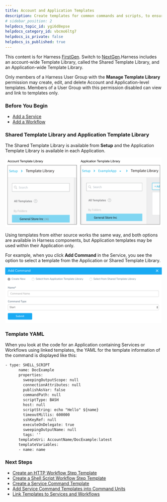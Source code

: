 ```yaml
---
title: Account and Application Templates
description: Create templates for common commands and scripts, to ensure consistency and save time.
# sidebar_position: 2
helpdocs_topic_id: ygi6d8epse
helpdocs_category_id: vbcmo6ltg7
helpdocs_is_private: false
helpdocs_is_published: true
---
```


This content is for Harness [FirstGen](../../../../getting-started/harness-first-gen-vs-harness-next-gen.md). Switch to [NextGen](https://docs.harness.io/article/1re7pz9bj8).Harness includes an account-wide Template Library, called the Shared Template Library, and an Application-wide Template Library.

Only members of a Harness User Group with the **Manage Template Library** permission may create, edit, and delete Account and Application-level templates. Members of a User Group with this permission disabled can view and link to templates only.


### Before You Begin

* [Add a Service](https://docs.harness.io/article/eb3kfl8uls-service-configuration)
* [Add a Workflow](https://docs.harness.io/article/m220i1tnia-workflow-configuration)

### Shared Template Library and Application Template Library

The Shared Template Library is available from **Setup** and the Application Template Library is available in each Application.

![](./static/use-templates-17.png)

Using templates from either source works the same way, and both options are available in Harness components, but Application templates may be used within their Application only.

For example, when you click **Add Command** in the Service, you see the option to select a template from the Application or Shared Template Library.

![](./static/use-templates-18.png)

### Template YAML

When you look at the code for an Application containing Services or Workflows using linked templates, the YAML for the template information of the command is displayed like this:


```
- type: SHELL_SCRIPT  
      name: DocExample  
      properties:  
        sweepingOutputScope: null  
        connectionAttributes: null  
        publishAsVar: false  
        commandPath: null  
        scriptType: BASH  
        host: null  
        scriptString: echo "Hello" ${name}  
        timeoutMillis: 600000  
        sshKeyRef: null  
        executeOnDelegate: true  
        sweepingOutputName: null  
        tags: ''  
      templateUri: AccountName/DocExample:latest  
      templateVariables:  
      - name: name
```
### Next Steps

* [Create an HTTP Workflow Step Template](https://docs.harness.io/article/dv7ajeroou-account-and-application-templates)
* [Create a Shell Script Workflow Step Template](https://docs.harness.io/article/lfqn3t83hd-create-a-shell-script-workflow-step-template)
* [Create a Service Command Template](https://docs.harness.io/article/kbmz9uc7q9-create-a-service-command-template)
* [Add Service Command Templates into Command Units](https://docs.harness.io/article/mfoy0hrw8y-add-service-command-templates-into-command-units)
* [Link Templates to Services and Workflows](https://docs.harness.io/article/xd70p7rmqd-link-templates-to-services-and-workflows)

